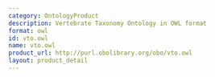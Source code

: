 ```yaml
---
category: OntologyProduct
description: Vertebrate Taxonomy Ontology in OWL format
format: owl
id: vto.owl
name: vto.owl
product_url: http://purl.obolibrary.org/obo/vto.owl
layout: product_detail
---
```

